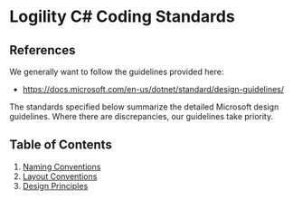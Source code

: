 # Logility C# Coding Standards

## References

We generally want to follow the guidelines provided here:

* https://docs.microsoft.com/en-us/dotnet/standard/design-guidelines/

The standards specified below summarize the detailed Microsoft design guidelines. Where there are discrepancies, our guidelines take priority.

## Table of Contents

1. [Naming Conventions](naming.md)
1. [Layout Conventions](layout.md)
1. [Design Principles](design.md)
